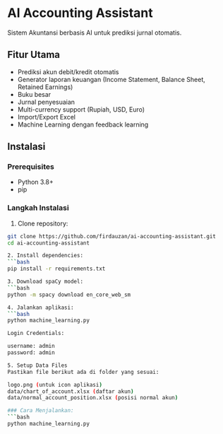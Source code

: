 # AI Accounting Assistant

Sistem Akuntansi berbasis AI untuk prediksi jurnal otomatis.

## Fitur Utama
- Prediksi akun debit/kredit otomatis 
- Generator laporan keuangan (Income Statement, Balance Sheet, Retained Earnings)
- Buku besar
- Jurnal penyesuaian
- Multi-currency support (Rupiah, USD, Euro)
- Import/Export Excel
- Machine Learning dengan feedback learning

## Instalasi

### Prerequisites
- Python 3.8+
- pip

### Langkah Instalasi
1. Clone repository:
```bash
git clone https://github.com/firdauzan/ai-accounting-assistant.git
cd ai-accounting-assistant

2. Install dependencies:
```bash
pip install -r requirements.txt

3. Download spaCy model:
```bash
python -m spacy download en_core_web_sm

4. Jalankan aplikasi:
```bash
python machine_learning.py

Login Credentials:

username: admin
password: admin

5. Setup Data Files
Pastikan file berikut ada di folder yang sesuai:

logo.png (untuk icon aplikasi)
data/chart_of_account.xlsx (daftar akun)
data/normal_account_position.xlsx (posisi normal akun)

### Cara Menjalankan:
```bash
python machine_learning.py

